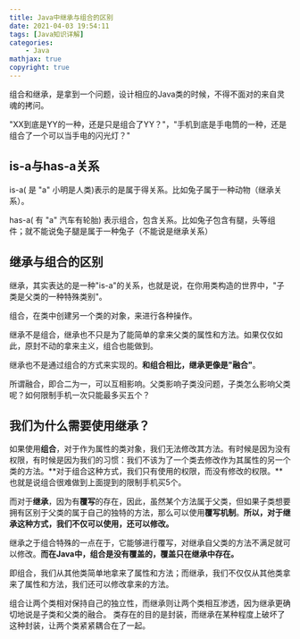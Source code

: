 ```yaml
---
title: Java中继承与组合的区别
date: 2021-04-03 19:54:11
tags: [Java知识详解]
categories: 
	- Java
mathjax: true
copyright: true
---
```


组合和继承，是拿到一个问题，设计相应的Java类的时候，不得不面对的来自灵魂的拷问。

"XX到底是YY的一种，还是只是组合了YY？"，"手机到底是手电筒的一种，还是组合了一个可以当手电的闪光灯？"

<!--more-->

## is-a与has-a关系

is-a( 是 "a"  小明是人类)表示的是属于得关系。比如兔子属于一种动物（继承关系）。

has-a( 有 "a"  汽车有轮胎) 表示组合，包含关系。比如兔子包含有腿，头等组件；就不能说兔子腿是属于一种兔子（不能说是继承关系）

## 继承与组合的区别

继承，其实表达的是一种"is-a"的关系，也就是说，在你用类构造的世界中，"子类是父类的一种特殊类别"。

组合，在类中创建另一个类的对象，来进行各种操作。

继承不是组合，继承也不只是为了能简单的拿来父类的属性和方法。如果仅仅如此，原封不动的拿来主义，组合也能做到。

继承也不是通过组合的方式来实现的。**和组合相比，继承更像是"融合"**。

所谓融合，即合二为一，可以互相影响。父类影响子类没问题，子类怎么影响父类呢？如何限制手机一次只能最多买五个？

## 我们为什么需要使用继承？

如果使用**组合**，对于作为属性的类对象，我们无法修改其方法。有时候是因为没有权限，有时候是因为我们的习惯：我们不该为了一个类去修改作为其属性的另一个类的方法。**对于组合这种方式，我们只有使用的权限，而没有修改的权限。**也就是说组合很难做到上面提到的限制手机买5个。

而对于**继承**，因为有**覆写**的存在，因此，虽然某个方法属于父类，但如果子类想要拥有区别于父类的属于自己的独特的方法，那么可以使用**覆写机制**。**所以，对于继承这种方式，我们不仅可以使用，还可以修改。**

继承之于组合特殊的一点在于，它能够进行覆写，对继承自父类的方法不满足就可以修改。**而在Java中，组合是没有覆盖的，覆盖只在继承中存在。**

即组合，我们从其他类简单地拿来了属性和方法；而继承，我们不仅仅从其他类拿来了属性和方法，我们还可以修改拿来的方法。

组合让两个类相对保持自己的独立性，而继承则让两个类相互渗透，因为继承更确切地说是子类和父类的融合。
类存在的目的是封装，而继承在某种程度上破坏了这种封装，让两个类紧紧耦合在了一起。